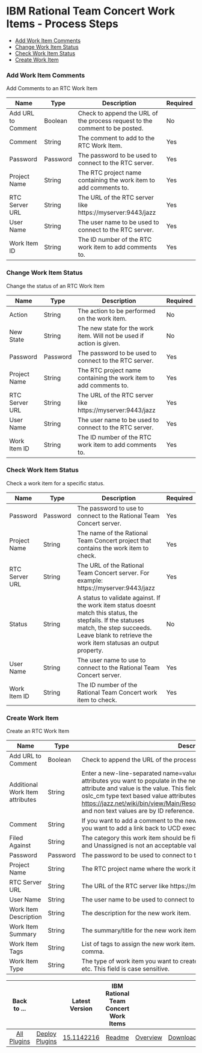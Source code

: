 
# IBM Rational Team Concert Work Items - Process Steps

* [Add Work Item Comments](#add_work_item_comments)
* [Change Work Item Status](#change_work_item_status)
* [Check Work Item Status](#check_work_item_status)
* [Create Work Item](#create_work_item)


### Add Work Item Comments

Add Comments to an RTC Work Item


| Name | Type | Description                                                                                                          | Required |
| ---- | ---- | -------------------------------------------------------------------------------------------------------------------- | -------- |
| Add URL to Comment | Boolean | Check to append the URL of the process request to the comment to be posted. | No |
| Comment | String | The comment to add to the RTC Work Item. | Yes |
| Password | Password | The password to be used to connect to the RTC server. | Yes |
| Project Name | String | The RTC project name containing the work item to add comments to. | Yes |
| RTC Server URL | String | The URL of the RTC server like https://myserver:9443/jazz | Yes |
| User Name | String | The user name to be used to connect to the RTC server. | Yes |
| Work Item ID | String | The ID number of the RTC work item to add comments to. | Yes |

### Change Work Item Status

Change the status of an RTC Work Item


| Name | Type | Description                                                                                                          | Required |
| ---- | ---- | -------------------------------------------------------------------------------------------------------------------- | -------- |
| Action | String | The action to be performed on the work item. | No |
| New State | String | The new state for the work item. Will not be used if action is given. | No |
| Password | Password | The password to be used to connect to the RTC server. | Yes |
| Project Name | String | The RTC project name containing the work item to add comments to. | Yes |
| RTC Server URL | String | The URL of the RTC server like https://myserver:9443/jazz | Yes |
| User Name | String | The user name to be used to connect to the RTC server. | Yes |
| Work Item ID | String | The ID number of the RTC work item to add comments to. | Yes |

### Check Work Item Status

Check a work item for a specific status.


| Name | Type | Description                                                                                                          | Required |
| ---- | ---- | -------------------------------------------------------------------------------------------------------------------- | -------- |
| Password | Password | The password to use to connect to the Rational Team Concert server. | Yes |
| Project Name | String | The name of the Rational Team Concert project that contains the work item to check. | Yes |
| RTC Server URL | String | The URL of the Rational Team Concert server. For example: https://myserver:9443/jazz | Yes |
| Status | String | A status to validate against. If the work item status doesnt match this status, the stepfails. If the statuses match, the step succeeds. Leave blank to retrieve the work item statusas an output property. | No |
| User Name | String | The user name to use to connect to the Rational Team Concert server. | Yes |
| Work Item ID | String | The ID number of the Rational Team Concert work item to check. | Yes |

### Create Work Item

Create an RTC Work Item


| Name | Type | Description                                                                                                          | Required |
| ---- | ---- | -------------------------------------------------------------------------------------------------------------------- | -------- |
| Add URL to Comment | Boolean | Check to append the URL of the process request to the comment to be posted. | No |
| Additional Work Item attributes | String | Enter a new-line-separated name=value pairs for any additional or custom attributes you want to populate in the new work item. The name is the ID of the attribute and value is the value. This field currently only supports rtc\_cm and oslc\_cm type text based value attributes as described here https://jazz.net/wiki/bin/view/Main/ResourceOrientedWorkItemAPIv2#Attributes and non text values are by ID reference. | No |
| Comment | String | If you want to add a comment to the new work item enter it here. Check below if you want to add a link back to UCD execution in the comment. | No |
| Filed Against | String | The category this work item should be filed against. By default this is required and Unassigned is not an acceptable value. This field is case sensitive. | No |
| Password | Password | The password to be used to connect to the RTC server. | Yes |
| Project Name | String | The RTC project name where the work item will be created. | Yes |
| RTC Server URL | String | The URL of the RTC server like https://myserver:9443/jazz | Yes |
| User Name | String | The user name to be used to connect to the RTC server. | Yes |
| Work Item Description | String | The description for the new work item. | No |
| Work Item Summary | String | The summary/title for the new work item. | Yes |
| Work Item Tags | String | List of tags to assign the new work item. Separate each tag by a new line or comma. | No |
| Work Item Type | String | The type of work item you want to create, for example Defect, Task, Story, Risk, etc. This field is case sensitive. | Yes |



|Back to ...||Latest Version|IBM Rational Team Concert Work Items |||
| :---: | :---: | :---: | :---: | :---: | :---: |
|[All Plugins](../../index.md)|[Deploy Plugins](../README.md)|[15.1142216](https://raw.githubusercontent.com/UrbanCode/IBM-UCD-PLUGINS/main/files/plugin-air-RTC-WorkItems/ucd-plugin-air-RTC-WorkItems-15.1142216.zip)|[Readme](README.md)|[Overview](overview.md)|[Downloads](downloads.md)|
